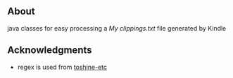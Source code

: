 ## About
java classes for easy processing a *My clippings.txt* file generated by Kindle

## Acknowledgments
* regex is used from [toshine-etc](https://github.com/mashdot/toshine-etc)